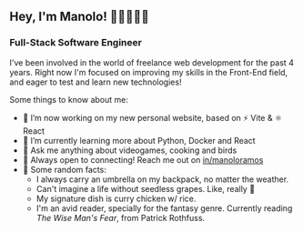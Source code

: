 ## Hey, I'm Manolo! 👨🏻‍💻👋🏻
### Full-Stack Software Engineer

I've been involved in the world of freelance web development for the past 4 years. Right now I'm focused on improving my skills in the Front-End field, and eager to test and learn new technologies!

Some things to know about me:

- 🔨 I’m now working on my new personal website, based on ⚡ Vite & ⚛ React
- 🌱 I’m currently learning more about Python, Docker and React
- 💬 Ask me anything about videogames, cooking and birds
- 💙 Always open to connecting! Reach me out on [in/manoloramos](https://www.linkedin.com/in/manoloramos/)
- 👀 Some random facts: 
  - I always carry an umbrella on my backpack, no matter the weather.
  - Can't imagine a life without seedless grapes. Like, really 👻
  - My signature dish is curry chicken w/ rice.
  - I'm an avid reader, specially for the fantasy genre. Currently reading *The Wise Man's Fear*, from Patrick Rothfuss.

